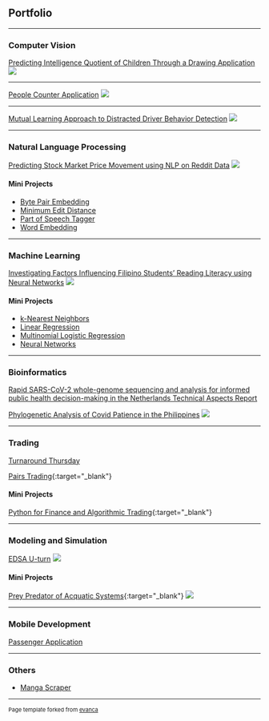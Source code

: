 ## Portfolio

---

### Computer Vision

[Predicting Intelligence Quotient of Children Through a Drawing Application](/cv/1)
<img src="images/cv/overview.jpg?raw=true"/>

---

[People Counter Application](/cv/2)
<img src="images/cv/interface.gif?raw=true"/>

---

[Mutual Learning Approach to Distracted Driver Behavior Detection](/cv/3)
<img src="images/cv/architecture.png?raw=true"/>

---

### Natural Language Processing

[Predicting Stock Market Price Movement using NLP on Reddit Data](/nlp/1.pdf)
<img src="images/nlp/architecture.png?raw=true"/>

#### Mini Projects

-   [Byte Pair Embedding](/nlp/mini/1.pdf)
-   [Minimum Edit Distance](/nlp/mini/2.md)
-   [Part of Speech Tagger](/nlp/mini/3.md)
-   [Word Embedding](/nlp/mini/4.md)

---

### Machine Learning

[Investigating Factors Influencing Filipino Students’ Reading Literacy using Neural Networks](machine_learning/1.pdf)
<img src="images/machine_learning/feature_ranking.png?raw=true"/>

#### Mini Projects

-   [k-Nearest Neighbors](/nlp/mini/1.md)
-   [Linear Regression](/nlp/mini/2.md)
-   [Multinomial Logistic Regression](/nlp/mini/3.pdf)
-   [Neural Networks](/nlp/mini/4.pdf)

---

### Bioinformatics

[Rapid SARS-CoV-2 whole-genome sequencing and analysis for informed public health decision-making in the Netherlands Technical Aspects Report](/trading/projects/1.pdf)

[Phylogenetic Analysis of Covid Patience in the Philippines](bioinformatics/projects/2.pdf)
<img src="images/bioinformatics/generated_phylogenetic_tree_for_philippines.png?raw=true"/>

---

### Trading

[Turnaround Thursday](/trading/1.md)

[Pairs Trading](https://github.com/sidnetopia/pairs-trading-strategy){:target="\_blank"}

#### Mini Projects

[Python for Finance and Algorithmic Trading](https://github.com/sidnetopia/python-for-finance-and-algorithmic-trading){:target="\_blank"}

---

### Modeling and Simulation

[EDSA U-turn](modeling_simulation/1.pdf)
<img src="images/modeling_simulation/demo.gif?raw=true"/>

#### Mini Projects

[Prey Predator of Acquatic Systems](https://github.com/sidnetopia/Prey-Predator-of-Acquatic-Systemsg){:target="\_blank"}
<img src="images/modeling_simulation/demo_prey_predator.gif?raw=true"/>

---

### Mobile Development

[Passenger Application](mobile/projects/1)

---

### Others

-   [Manga Scraper](mobile/projects/1)

---

<p style="font-size:11px">Page template forked from <a href="https://github.com/evanca/quick-portfolio">evanca</a></p>
<!-- Remove above link if you don't want to attibute -->
